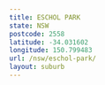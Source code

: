 ```yaml
---
title: ESCHOL PARK
state: NSW
postcode: 2558
latitude: -34.031602
longitude: 150.799483
url: /nsw/eschol-park/
layout: suburb
---
```

